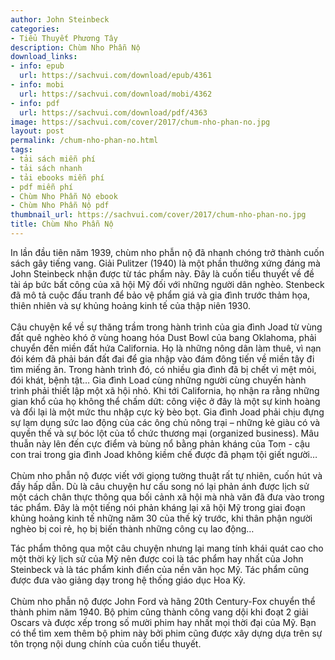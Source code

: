```yaml
---
author: John Steinbeck
categories:
- Tiểu Thuyết Phương Tây
description: Chùm Nho Phẫn Nộ
download_links:
- info: epub
  url: https://sachvui.com/download/epub/4361
- info: mobi
  url: https://sachvui.com/download/mobi/4362
- info: pdf
  url: https://sachvui.com/download/pdf/4363
image: https://sachvui.com/cover/2017/chum-nho-phan-no.jpg
layout: post
permalink: /chum-nho-phan-no.html
tags:
- tải sách miễn phí
- tải sách nhanh
- tải ebooks miễn phí
- pdf miễn phí
- Chùm Nho Phẫn Nộ ebook
- Chùm Nho Phẫn Nộ pdf
thumbnail_url: https://sachvui.com/cover/2017/chum-nho-phan-no.jpg
title: Chùm Nho Phẫn Nộ
---
```


 <div class="item-desc text-justify"> <p>In lần đầu tiên năm 1939, chùm nho phẫn nộ đã nhanh chóng trở thành cuốn sách gây tiếng vang. Giải Pulitzer (1940) là một phần thưởng xứng đáng mà John Steinbeck nhận được từ tác phẩm này. Đây là cuốn tiểu thuyết về đề tài áp bức bất công của xã hội Mỹ đối với những người dân nghèo. Stenbeck đã mô tả cuộc đấu tranh để bảo vệ phẩm giá và gia đình trước thảm họa, thiên nhiên và sự khủng hoảng kinh tế của thập niên 1930.<br><br>Câu chuyện kể về sự thăng trầm trong hành trình của gia đình Joad từ vùng đất quê nghèo khó ở vùng hoang hóa Dust Bowl của bang Oklahoma, phải chuyển đến miền đất hứa California. Họ là những nông dân làm thuê, vì nạn đói kém đã phải bán đất đai để gia nhập vào đám đông tiến về miền tây đi tìm miếng ăn. Trong hành trình đó, có nhiều gia đình đã bị chết vì mệt mỏi, đói khát, bệnh tật… Gia đình Load cùng những người cùng chuyến hành trình phải thiết lập một xã hội nhỏ. Khi tới California, họ nhận ra rằng những gian khổ của họ không thể chấm dứt: công việc ở đây là một sự kinh hoàng và đổi lại là một mức thu nhập cực kỳ bèo bọt. Gia đình Joad phải chịu đựng sự lạm dụng sức lao động của các ông chủ nông trại – những kẻ giàu có và quyền thế và sự bóc lột của tổ chức thương mại (organized business). Mâu thuẫn này lên đến cực điểm và bùng nổ bằng phản kháng của Tom - cậu con trai trong gia đình Joad không kiềm chế được đã phạm tội giết người…<br><br>Chùm nho phẫn nộ được viết với giọng tường thuật rất tự nhiên, cuốn hút và đầy hấp dẫn. Dù là câu chuyện hư cấu song nó lại phản ánh được lịch sử một cách chân thực thông qua bối cảnh xã hội mà nhà văn đã đưa vào trong tác phẩm. Đây là một tiếng nói phản kháng lại xã hội Mỹ trong giai đoạn khủng hoảng kinh tế những năm 30 của thế kỷ trước, khi thân phận người nghèo bị coi rẻ, họ bị biến thành những công cụ lao động…</p><p>Tác phẩm thông qua một câu chuyện nhưng lại mang tính khái quát cao cho một thời kỳ lịch sử của Mỹ nên được coi là tác phẩm hay nhất của John Steinbeck và là tác phẩm kinh điển của nền văn học Mỹ. Tác phẩm cũng được đưa vào giảng dạy trong hệ thống giáo dục Hoa Kỳ.<br><br>Chùm nho phẫn nộ được John Ford và hãng 20th Century-Fox chuyển thể thành phim năm 1940. Bộ phim cũng thành công vang dội khi đoạt 2 giải Oscars và được xếp trong số mười phim hay nhất mọi thời đại của Mỹ. Bạn có thể tìm xem thêm bộ phim này bởi phim cũng được xây dựng dựa trên sự tôn trọng nội dung chính của cuốn tiểu thuyết.</p> </div>